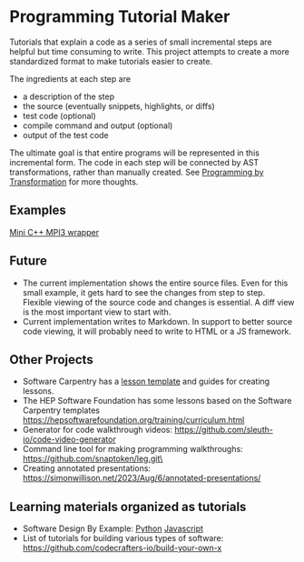 # Programming Tutorial Maker

Tutorials that explain a code as a series of small incremental steps are helpful but time consuming to write.  This project attempts to create a more standardized format to make tutorials easier to create.

The ingredients at each step are
 - a description of the step
 - the source (eventually snippets, highlights, or diffs)
 - test code (optional)
 - compile command and output (optional)
 - output of the test code


The ultimate goal is that entire programs will be represented in this incremental form.  The code in each step will be connected by AST transformations, rather than manually created.  See [Programming by Transformation](https://github.com/markdewing/next_steps_in_programming/blob/master/programming_by_transformations.md) for more thoughts.

## Examples
[Mini C++ MPI3 wrapper](examples/mini_mpi3/output_md/index.md)

## Future
* The current implementation shows the entire source files.  Even for this small example, it gets hard to see the changes from step to step.  Flexible viewing of the source code and changes is essential. A diff view is the most important view to start with.
* Current implementation writes to Markdown. In support to better source code viewing, it will probably need to write to HTML or a JS framework.

## Other Projects

* Software Carpentry has a [lesson template](https://carpentries.github.io/lesson-example/) and guides for creating lessons.
* The HEP Software Foundation has some lessons based on the Software Carpentry templates https://hepsoftwarefoundation.org/training/curriculum.html
* Generator for code walkthrough videos: https://github.com/sleuth-io/code-video-generator
* Command line tool for making programming walkthroughs: https://github.com/snaptoken/leg.git\
* Creating annotated presentations: https://simonwillison.net/2023/Aug/6/annotated-presentations/

## Learning materials organized as tutorials
* Software Design By Example: [Python](https://third-bit.com/sdxpy/) [Javascript](https://third-bit.com/sdxjs/)
* List of tutorials for building various types of software: https://github.com/codecrafters-io/build-your-own-x
